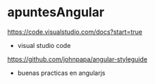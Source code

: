 # apuntesAngular


https://code.visualstudio.com/docs?start=true
- visual studio code


https://github.com/johnpapa/angular-styleguide
- buenas practicas en angularjs
